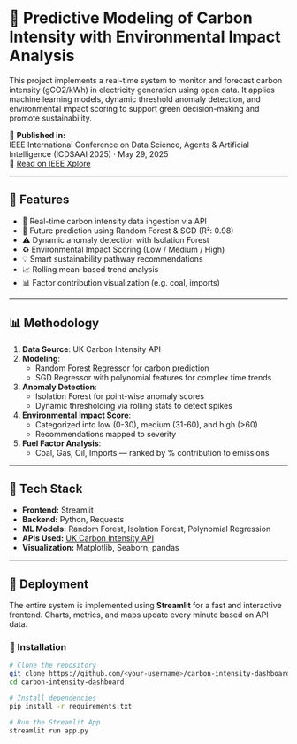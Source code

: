 # 🔋 Predictive Modeling of Carbon Intensity with Environmental Impact Analysis

This project implements a real-time system to monitor and forecast carbon intensity (gCO2/kWh) in electricity generation using open data. It applies machine learning models, dynamic threshold anomaly detection, and environmental impact scoring to support green decision-making and promote sustainability.

📄 **Published in:**  
IEEE International Conference on Data Science, Agents & Artificial Intelligence (ICDSAAI 2025) · May 29, 2025  
🔗 [Read on IEEE Xplore](https://ieeexplore.ieee.org/document/11011703)

---

## 🧠 Features

- 📡 Real-time carbon intensity data ingestion via API  
- 🔮 Future prediction using Random Forest & SGD (R²: 0.98)  
- ⚠️ Dynamic anomaly detection with Isolation Forest  
- ♻️ Environmental Impact Scoring (Low / Medium / High)  
- 💡 Smart sustainability pathway recommendations  
- 📈 Rolling mean-based trend analysis  
- 📊 Factor contribution visualization (e.g. coal, imports)  

---

## 📊 Methodology

1. **Data Source**: UK Carbon Intensity API 
2. **Modeling**:
   - Random Forest Regressor for carbon prediction  
   - SGD Regressor with polynomial features for complex time trends  
3. **Anomaly Detection**:
   - Isolation Forest for point-wise anomaly scores  
   - Dynamic thresholding via rolling stats to detect spikes  
4. **Environmental Impact Score**:
   - Categorized into low (0-30), medium (31-60), and high (>60)  
   - Recommendations mapped to severity  
5. **Fuel Factor Analysis**:
   - Coal, Gas, Oil, Imports — ranked by % contribution to emissions  

---

## 🧠 Tech Stack

- **Frontend:** Streamlit  
- **Backend:** Python, Requests  
- **ML Models:** Random Forest, Isolation Forest, Polynomial Regression  
- **APIs Used:** [UK Carbon Intensity API](https://carbon-intensity.github.io/)  
- **Visualization:** Matplotlib, Seaborn, pandas  

---

## 🚀 Deployment

The entire system is implemented using **Streamlit** for a fast and interactive frontend. Charts, metrics, and maps update every minute based on API data.

### 🔄 Installation

```bash
# Clone the repository
git clone https://github.com/<your-username>/carbon-intensity-dashboard.git
cd carbon-intensity-dashboard

# Install dependencies
pip install -r requirements.txt

# Run the Streamlit App
streamlit run app.py
